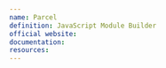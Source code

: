 ```yaml
---
name: Parcel
definition: JavaScript Module Builder
official website:
documentation:
resources:
---
```

